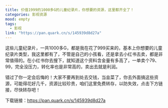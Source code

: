 ```yaml
---
title: 价值1999的1000多G的儿童纪录片，你想要的资源，这里都齐全了！
categories: 影视资源
mood: empty
tags:
  - 影视
link: "https://pan.quark.cn/s/145939d8d27a"
---
```





这些儿童纪录片，一共1000多G，都是我在花了999买来的，基本上你想要的儿童纪录片类型，我这里都有了，不管是自己的小孩看，还是拿去小红书去卖，都是非常值得的。在小红书你去搜下，就知道这个资料含金量有多高了，一单卖个79、99，完全没压力，转化率也是非常高的，卖出去就是利润。




错过了你一定会后悔的！大家不要再到处去交钱，当韭菜了，你去外面搞这些资源，可能得花好几千，资源比较珍贵，咱们这里免费转存，以防失效，点击下方链接，尽快转存吧！




下载链接：https://pan.quark.cn/s/145939d8d27a





